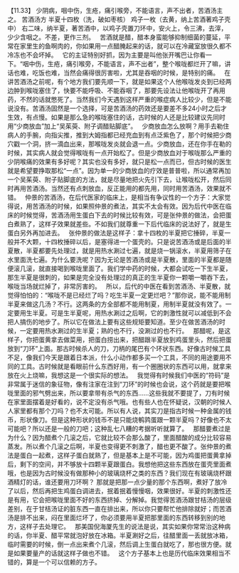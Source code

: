 【11.33】  少阴病，咽中伤，生疮，痛引喉旁，不能语言，声不出者，苦酒汤主之。
苦酒汤方
半夏十四枚（洗，破如枣核）  鸡子一枚（去黄，纳上苦酒著鸡子壳中）
右二味，纳半夏，著苦酒中，以鸡子壳置刀环中，安火上，令三沸，去滓，少少含咽之。不差，更作三剂。
 
苦酒就是醋，醋本身蛮能够抑制细菌的蔓延，平常在家里生的鱼啊肉的，你如果用一点醋腌起来的话，就可以在冷藏室放很久都不冷冻也不会坏掉。
 
它的主证特别好抓，因为主要是叫他张开嘴巴让你看一下。“咽中伤，生疮，痛引喉旁，不能语言，声不出者”，整个喉咙都烂开了嘛，讲话也难，吃饭也难，当然会痛得很厉害啦，尤其是吞咽的时候，是特别的痛。
 
在讲苦酒汤之前呢，有个地方我们要先顺一下，就是如果这个人他喉咙发炎到已经两边肿到喉咙塞住了，快要不能呼吸、不能吞咽了，那要先设法让他喉咙开了再用药，不然的话就憋死了。当然我们今天遇到这样严重的喉症病人比较少，但是不能说没有。苦酒汤固然是一个选择，可是苦酒汤的药效还是要差不多24小时之后才生效，有点慢。如果是那么急的喉咙塞住的话，古时候的人还是比较建议先同时用“少商放血”加上“吴茱萸、附子调醋贴脚底”。
 
少商放血怎么放啊？用手去勒住病人的手腕，向指尖推，推到大姆指都已经充血到有点泛紫色了，那个时候把少商穴戳一个洞，挤一滴血出来，那喉咙发炎就会退一点。少商放血，还在你手在勒的时候，其实病人就会觉得喉咙有一点开始松了。但是少商放血对于喉咙那么严重的少阴喉痛的效果有多好呢？其实也没有多好，就只是松一点而已，但古时候的医生就是希望要挣取那松“一点”。因为单一的少商放血的疗效是普普啦，所以通常再加一个吴茱萸、附子贴脚底的方法，就是尽量地把火先引下去，让喉咙松开，然后同时再用苦酒汤。当然还有点刺放血，反正能用的都先用，同时用苦酒汤，效果就不错。
 
仲景的苦酒汤，在后代医家的临床上，是相当有争议性的一个方子：大家觉得说，用苦酒汤的时候，如果照仲景的煮法，其实不太会有效。因为后代中医在临床的时候觉得，苦酒汤用生蛋白下去的时候比较有效，可是张仲景的做法，会把蛋白煮熟了，这样子效果就差些。不如我们就尊重一下后代临床的说法好了，就是生蛋白另外再加进去。
 
张仲景的做法是这样子：拿十四枚的半夏把它捶碎，半夏一般并不大颗，十四枚捶碎以后，是塞得进一个蛋壳的。只是说苦酒汤或是后面的半夏散，半夏都要先处理过，就是用热水涮过七遍，就是烧一锅滚水，半夏用筛子在水里面洗七遍。为什么要洗呢？因为无论是苦酒汤或是半夏散，里面的半夏都是随便滚几滚，就直接喝到喉咙里面了。我们学中药的时候，大都会试吃一下生半夏，那生半夏是很刺的，如果是完全没有处理过的真正的生半夏你一颗嚼一嚼吞下去，喉咙当场就烂掉了，非常厉害的。
 
所以，后代的中医在看到苦酒汤、半夏散，就觉得怕怕的：“喉咙不是已经烂了吗？吃生半夏一定更烂吧？”那你说，能不能用制半夏来做这几汤？不行。这两条的方全部都不能用制夏，用制半夏就没有效了。一定要用生半夏。可是生半夏呢，用热水涮过之后啊，它的刺激性就可以减低到不会把人搞伤的地步了。所以它在做法上要有这些规矩要知道。至少在做苦酒汤的时候，一定要用热水涮过的生半夏；熟的也不行，没涮过的也不行。
 
那醋呢，是这样子，你把蛋黄拿去做菜用，把蛋白捞出来，把醋跟半夏放到鸡蛋里头，然后把蛋放到“刀环”上面。那古时候杀人的刀，刀柄的尾巴有个环状东西。好像古时候工具不足，像我们今天是跟着日本派，什么小动作都多买一个工具，不同的用途要用不同的工具。古时候就是看眼前什么东西好用，有一个圈圈状的东西可以用，就拿来放在火上烧嘛，我想这是一个很实际的想法。
 
我觉得有时候我们中医的“符码”是非常属于迷信的象征物，像有注家在注到“刀环”的时候也会说，这个药就是要把喉咙里面的邪气劈出来，所以要拿带有杀气的东西……这些我就不要提了，刀有时候在家里面摆着是好看的，说不定没有杀气哦。也有些人也在怀疑说，汉朝的时候人人家里都有那个刀吗？也不太可能。所以有人说，其实刀是指古时候一种金属的钱币，形状像刀。但是这种形状的钱币不是只能烧鹌鹑蛋跟一颗半夏吗？好像也不太可能吧？所以还是一般的刀吧；这种乱七八糟的考据听听就算了。
 
那醋要煮过是为什么？因为醋煮个几滚之后，它就比较不会那么酸了，里面醋酸的成分比较容易蒸发。所以煮个几滚之后啊，半夏也变得更不刺激了，醋也更不酸了。张仲景的煮法是蛋白一起煮，这样子蛋白就熟了，但是基本上是不可能，因为鸡蛋把蛋黄拿掉后，剩下的空间，并不够放十四颗半夏跟蛋白。我想他把这些东西放在蛋壳里面煮哦，也是因为古时候没有做那种小的玻璃烧杯之类的东西？我们现在有玻璃烧杯跟酒精灯的话，谁还要用刀环啊？
那就是把那一点少量的那个东西啊，煮好了放冷了以后，然后再把生鸡蛋白调进去，抿着抿着慢慢咽，效果很好。半夏的刺激性还是有用，它会把喉咙里面不好的东西挤掉、分解掉。我觉得苦酒汤跟甘桔汤的层级差别，在于甘桔汤证的脏东西一直在排出来，所以你只要帮忙他排除就好；而苦酒汤是排不出来，闷在里面烂坏了，你必须要用半夏把那里面的东西转移到别的地方，这样子去处理它。
 
那美国倪海厦先生的说法是说，其实如果你常常治这种病的话，你半夏、醋平常就泡好放在冰箱。半夏涮好之后，往醋里面一丢就放冰箱，临时需要的时候，倒一点出来煮个几滚，然后调上生蛋白就吃了，那也很方便。就是如果要量产的话就这样子做也不错。
 
这个方子基本上也是历代临床效果相当不错的，算是一个可以信赖的方子。
